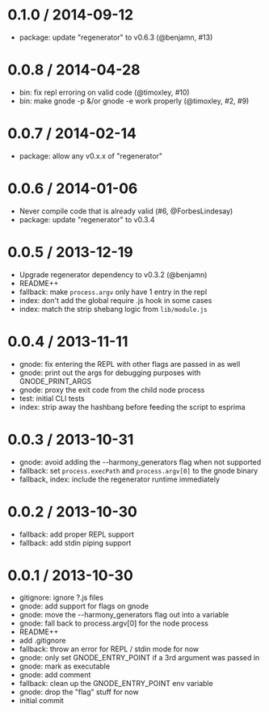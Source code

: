 
0.1.0 / 2014-09-12
==================

 * package: update "regenerator" to v0.6.3 (@benjamn, #13)

0.0.8 / 2014-04-28
==================

  * bin: fix repl erroring on valid code (@timoxley, #10)
  * bin: make gnode -p &/or gnode -e work properly (@timoxley, #2, #9)

0.0.7 / 2014-02-14
==================

  * package: allow any v0.x.x of "regenerator"

0.0.6 / 2014-01-06
==================

  * Never compile code that is already valid (#6, @ForbesLindesay)
  * package: update "regenerator" to v0.3.4

0.0.5 / 2013-12-19
==================

  * Upgrade regenerator dependency to v0.3.2 (@benjamn)
  * README++
  * fallback: make `process.argv` only have 1 entry in the repl
  * index: don't add the global require .js hook in some cases
  * index: match the strip shebang logic from `lib/module.js`

0.0.4 / 2013-11-11
==================

 * gnode: fix entering the REPL with other flags are passed in as well
 * gnode: print out the args for debugging purposes with GNODE_PRINT_ARGS
 * gnode: proxy the exit code from the child node process
 * test: initial CLI tests
 * index: strip away the hashbang before feeding the script to esprima

0.0.3 / 2013-10-31
==================

  * gnode: avoid adding the --harmony_generators flag when not supported
  * fallback: set `process.execPath` and `process.argv[0]` to the gnode binary
  * fallback, index: include the regenerator runtime immediately

0.0.2 / 2013-10-30
==================

  * fallback: add proper REPL support
  * fallback: add stdin piping support

0.0.1 / 2013-10-30
==================

  * gitignore: ignore ?.js files
  * gnode: add support for flags on gnode
  * gnode: move the --harmony_generators flag out into a variable
  * gnode: fall back to process.argv[0] for the node process
  * README++
  * add .gitignore
  * fallback: throw an error for REPL / stdin mode for now
  * gnode: only set GNODE_ENTRY_POINT if a 3rd argument was passed in
  * gnode: mark as executable
  * gnode: add comment
  * fallback: clean up the GNODE_ENTRY_POINT env variable
  * gnode: drop the "flag" stuff for now
  * initial commit
